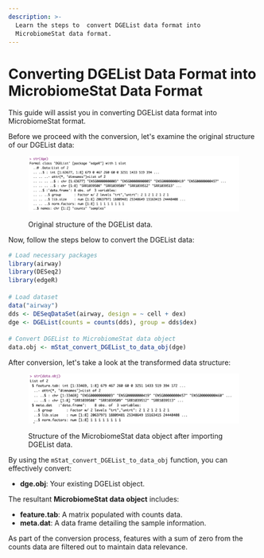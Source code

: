 ```yaml
---
description: >-
  Learn the steps to  convert DGEList data format into
  MicrobiomeStat data format.
---
```


# Converting DGEList Data Format into MicrobiomeStat Data Format

This guide will assist you in converting DGEList data format into MicrobiomeStat format.

Before we proceed with the conversion, let's examine the original structure of our DGEList data:

<figure><img src="../../.gitbook/assets/Screenshot 2023-10-10 at 14.45.38.png" alt=""><figcaption><p>Original structure of the DGEList data.</p></figcaption></figure>

Now, follow the steps below to convert the DGEList data:

```r
# Load necessary packages
library(airway)
library(DESeq2)
library(edgeR)

# Load dataset
data("airway")
dds <- DESeqDataSet(airway, design = ~ cell + dex)
dge <- DGEList(counts = counts(dds), group = dds$dex)

# Convert DGEList to MicrobiomeStat data object
data.obj <- mStat_convert_DGEList_to_data_obj(dge)
```

After conversion, let's take a look at the transformed data structure:

<figure><img src="../../.gitbook/assets/Screenshot 2023-10-10 at 14.46.16.png" alt=""><figcaption><p>Structure of the MicrobiomeStat data object after importing DGEList data.</p></figcaption></figure>

By using the `mStat_convert_DGEList_to_data_obj` function, you can effectively convert:

* **dge.obj**: Your existing DGEList object.

The resultant **MicrobiomeStat data object** includes:

* **feature.tab**: A matrix populated with counts data.
* **meta.dat**: A data frame detailing the sample information.

As part of the conversion process, features with a sum of zero from the counts data are filtered out to maintain data relevance.
